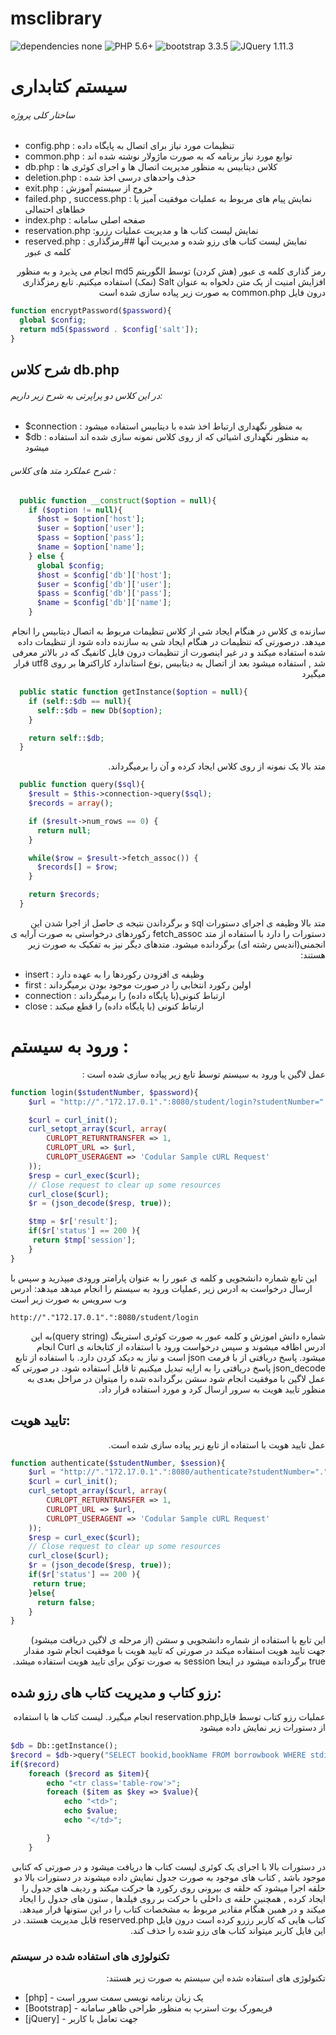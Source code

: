# msclibrary

![dependencies none](https://img.shields.io/badge/Dependencies-none-brightgreen.svg)
![PHP 5.6+](https://img.shields.io/badge/PHP-5.6+-green.svg)
![bootstrap 3.3.5](https://img.shields.io/badge/bootstrap-3.3.5-green.svg)
![JQuery 1.11.3](https://img.shields.io/badge/JQuery-1.11.3-green.svg)
# سیستم کتابداری

###### ساختار کلی پروژه
  - config.php : تنظیمات مورد نیاز برای اتصال به پایگاه داده
  - common.php : توابع مورد نیاز برنامه که به صورت ماژولار نوشته شده اند
  - db.php : کلاس دیتابیس به منظور مدیریت اتصال ها و اجرای کوئری ها
  - deletion.php : حذف واحدهای درسی اخذ شده 
  - exit.php : خروج از سیستم آموزش
  - failed.php , success.php : نمایش پیام های مربوط به عملیات موفقیت آمیز یا خطاهای احتمالی
  - index.php : صفحه اصلی سامانه
  - reservation.php :نمایش لیست کتاب ها و مدیریت عملیات رزرو
  - reserved.php : نمایش لیست کتاب های رزو شده و مدیریت آنها
##رمزگذاری کلمه ی عبور

<div dir="rtl">
رمز گذاری کلمه ی عبور (هش کردن) توسط الگوریتم md5 انجام می پذیرد و به منظور افزایش امنیت از یک متن دلخواه به عنوان Salt (نمک) استفاده میکنیم. تابع رمزگذاری درون فایل common.php به صورت زیر پیاده سازی شده است
</div>

``` php
function encryptPassword($password){
  global $config;
  return md5($password . $config['salt']);
}
```
## شرح کلاس db.php
###### در این کلاس دو پراپرتی به شرح زیر داریم:
  - $connection : به منظور نگهداری ارتباط اخذ شده با دیتابیس استفاده میشود
  - $db : به منظور نگهداری اشیائی که از روی کلاس نمونه سازی شده اند استفاده میشود
###### شرح عملکرد متد های کلاس :
``` php
  public function __construct($option = null){
    if ($option != null){
      $host = $option['host'];
      $user = $option['user'];
      $pass = $option['pass'];
      $name = $option['name'];
    } else {
      global $config;
      $host = $config['db']['host'];
      $user = $config['db']['user'];
      $pass = $config['db']['pass'];
      $name = $config['db']['name'];
    }
```
<div dir="rtl">
سازنده ی کلاس در هنگام ایجاد شی از کلاس تنظیمات مربوط به اتصال دیتابیس را انجام میدهد.
درصورتی که تنظیمات در هنگام ایجاد شی به سازنده داده شود از تنظیمات داده شده استفاده میکند و در غیر اینصورت از تنظیمات درون فایل کانفیگ که در بالاتر معرفی شد , استفاده میشود
بعد از اتصال به دیتابیس ,نوع استاندارد کاراکترها بر روی utf8 قرار میگیرد
</div>

```  php
  public static function getInstance($option = null){
    if (self::$db == null){
      self::$db = new Db($option);
    }

    return self::$db;
  }
```

<div dir="rtl">
متد بالا یک نمونه از روی کلاس ایجاد کرده و آن را برمیگرداند.
</div>

``` php
  public function query($sql){
    $result = $this->connection->query($sql);
    $records = array();

    if ($result->num_rows == 0) {
      return null;
    }

    while($row = $result->fetch_assoc()) {
      $records[] = $row;
    }

    return $records;
  }
```
<div dir="rtl">
متد بالا وظیفه ی اجرای دستورات sql و برگرداندن نتیجه ی حاصل از اجرا شدن این دستورات را دارد
با استفاده از متد fetch_assoc رکوردهای درخواستی به صورت آرایه ی انجمنی(اندیس رشته ای) برگردانده میشود.
متدهای دیگر نیز به تفکیک به صورت زیر هستند:
</div>	
	
- insert : وظیفه ی افزودن رکوردها را به عهده دارد
- first : اولین رکورد انتخابی را در صورت موجود بودن برمیگرداند
- connection : ارتباط کنونی(با پایگاه داده) را برمیگرداند
- close : ارتباط کنونی (با پایگاه داده) را قطع میکند
# ورود به سیستم :

<div dir="rtl">
عمل لاگین یا ورود به سیستم توسط تابع زیر پیاده سازی شده است :
</div>

``` php
function login($studentNumber, $password){
	$url = "http://"."172.17.0.1".":8080/student/login?studentNumber="."$studentNumber"."&password="."$password";

	$curl = curl_init();
	curl_setopt_array($curl, array(
		CURLOPT_RETURNTRANSFER => 1,
		CURLOPT_URL => $url,
		CURLOPT_USERAGENT => 'Codular Sample cURL Request'
	));
	$resp = curl_exec($curl);
	// Close request to clear up some resources
	curl_close($curl);
	$r = (json_decode($resp, true));

	$tmp = $r['result'];
	if($r['status'] == 200 ){
	 return $tmp['session'];
	}
}
```
<div dir=""rtl>
این تابع شماره دانشجویی و کلمه ی عبور را به عنوان پارامتر ورودی میپذرید و سپس با ارسال درخواست به ادرس زیر ,عملیات ورود به سیستم را انجام میدهد
میدهد:
ادرس وب سرویس به صورت زیر است
</div>

``` url
http://"."172.17.0.1".":8080/student/login
```
<div dir="rtl">
شماره دانش اموزش و کلمه عبور به صورت کوئری استرینگ (query string)به این ادرس اظافه میشوند و سپس درخواست ورود با استفاده از کتابخانه ی Curl انجام میشود.
پاسخ دریافتی از با فرمت json است و نیاز به دیکد کردن دارد.
با استفاده از تابع json_decode پاسخ دریافتی را به ارایه تبدیل میکنیم تا قابل استفاده شود.
در صورتی که عمل لاگین با موفقیت انجام شود سشن برگردانده شده را میتوان در مراحل بعدی به منظور تایید هویت به سرور ارسال کرد و مورد استفاده قرار داد.
</div>	
	
## تایید هویت:

<div dir="rtl">
عمل تایید هویت با استفاده از تابع زیر پیاده سازی شده است.
</div>

``` php
function authenticate($studentNumber, $session){
  	$url = "http://"."172.17.0.1".":8080/authenticate?studentNumber="."$studentNumber"."&session="."$session";
  	$curl = curl_init();
	curl_setopt_array($curl, array(
		CURLOPT_RETURNTRANSFER => 1,
		CURLOPT_URL => $url,
		CURLOPT_USERAGENT => 'Codular Sample cURL Request'
	));
	$resp = curl_exec($curl);
	// Close request to clear up some resources
	curl_close($curl);
	$r = (json_decode($resp, true));
	if($r['status'] == 200 ){
	 return true;
	}else{
	  return false;
	}
}
```
<div dir="rtl">
این تابع با استفاده از شماره دانشجویی و سشن (از مرحله ی لاگین دریافت میشود) جهت تایید هویت استفاده میکند در صورتی که تایید هویت با موفقیت انجام شود مقدار true برگردانده میشود
در اینجا session به صورت توکن برای تایید هویت استفاده میشد.
</div>


## رزو کتاب و مدیریت کتاب های رزو شده:

<div dir="rtl">

عملیات رزو کتاب توسط فایلreservation.php انجام میگیرد.
لیست کتاب ها با استفاده از دستورات زیر نمایش داده میشود
</div>

``` php
$db = Db::getInstance();
$record = $db->query("SELECT bookid,bookName FROM borrowbook WHERE stdid=$studentNumber ");
if($record)
    foreach ($record as $item){
        echo "<tr class='table-row'>";
        foreach ($item as $key => $value){
            echo "<td>";
            echo $value;
            echo "</td>";

        }
    }
```
<div dir="rtl">

در دستورات بالا با اجرای یک کوئری لیست کتاب ها دریافت میشود و در صورتی که کتابی موجود باشد , کتاب های موجود به صورت جدول نمایش داده میشوند
در دستورات بالا دو حلقه اجرا میشود که حلقه ی بیرونی روی رکورد ها حرکت میکند و ردیف های جدول را ایجاد کرده , همچنین حلقه ی داخلی با حرکت بر روی فیلدها , ستون های جدول را ایجاد میکند و در همین هنگام مقادیر مربوط به مشخصات کتاب را در این ستونها قرار میدهد.
کتاب هایی که کاربر رزرو کرده است درون فایل reserved.php قابل مدیریت هستند.
در این فایل کاربر میتواند کتاب های رزو شده را حذف کند.
</div>

### تکنولوژی های استفاده شده در سیستم

<div dir="rtl">
	تکنولوژی های استفاده شده این سیستم به صورت زیر هستند:
</div>

* [php] - یک زبان برنامه نویسی سمت سرور است
* [Bootstrap] - فریمورک بوت استرپ به منظور طراحی ظاهر سامانه
* [jQuery] - جهت تعامل با کاربر

